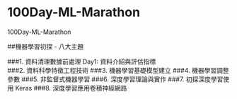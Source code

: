# 100Day-ML-Marathon
100Day-ML-Marathon

##機器學習初探 - 八大主題

###1. 資料清理數據前處理
    Day1: 資料介紹與評估指標     
###2. 資料科學特徵工程技術
###3. 機器學習基礎模型建立
###4. 機器學習調整參數
###5. 非監督式機器學習
###6. 深度學習理論與實作
###7. 初探深度學習使用 Keras
###8. 深度學習應用卷積神經網路
